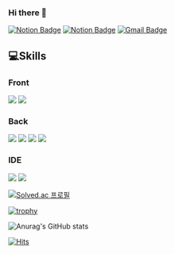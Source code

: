 ### Hi there 👋

<!--
**seungmin-park/seungmin-park** is a ✨ _special_ ✨ repository because its `README.md` (this file) appears on your GitHub profile.

Here are some ideas to get you started:

- 🔭 I’m currently working on ...
- 🌱 I’m currently learning ...
- 👯 I’m looking to collaborate on ...
- 🤔 I’m looking for help with ...
- 💬 Ask me about ...
- 📫 How to reach me: ...
- 😄 Pronouns: ...
- ⚡ Fun fact: ...
-->

[![Notion Badge](https://img.shields.io/badge/Blog-FF8800?style=flat-square&logo=Micro.blog&logoColor=white&link=https://seungmin.tistory.com/)](https://seungmin.tistory.com/)
[![Notion Badge](https://img.shields.io/badge/Notion-000000?style=flat-square&logo=Notion&logoColor=white&link=https://www.notion.so/bff40f38a74844d29293fc9c89303035)](https://www.notion.so/bff40f38a74844d29293fc9c89303035)
[![Gmail Badge](https://img.shields.io/badge/Gmail-d14836?style=flat-square&logo=Gmail&logoColor=white&link=mailto:tmddudals369@naver.com)](mailto:tmddudals369@naver.com)

## 💻Skills

### Front

<img src="https://img.shields.io/badge/HTML-E34F26?style=flat-square&logo=html5&logoColor=white"/>
<img src="https://img.shields.io/badge/CSS-1572B6?style=flat-square&logo=css3&logoColor=white"/>
<br>

### Back

<img src="https://img.shields.io/badge/java-007396?style=flat-square&logo=java&logoColor=white"/>
<img src="https://img.shields.io/badge/gradle-02303A?style=flat-square&logo=gradle&logoColor=white"/>
<img src="https://img.shields.io/badge/spring-3DDC84?style=flat-square&logo=spring&logoColor=white"/>
<img src="https://img.shields.io/badge/springboot-3DDC84?style=flat-square&logo=springboot&logoColor=white"/>

<br>

### IDE

<img src="https://img.shields.io/badge/vscode-007ACC?style=flat-square&logo=Visual Studio Code&logoColor=white"/>
<img src="https://img.shields.io/badge/IntelliJ-000000?style=flat-square&logo=IntelliJ IDEA&logoColor=white"/>

[![Solved.ac
프로필](http://mazassumnida.wtf/api/generate_badge?boj=tmddudals369)](https://solved.ac/tmddudals369)

[![trophy](https://github-profile-trophy.vercel.app/?username=seungmin-park&theme=onedark)](https://github.com/seungmin-park/github-profile-trophy)

![Anurag's GitHub stats](https://github-readme-stats.vercel.app/api?username=seungmin-park&show_icons=true&theme=merko)

[![Hits](https://hits.seeyoufarm.com/api/count/incr/badge.svg?url=https%3A%2F%2Fgithub.com%2Fseungmin-park&count_bg=%2379C83D&title_bg=%23555555&icon=&icon_color=%23E7E7E7&title=hits&edge_flat=false)](https://hits.seeyoufarm.com)

<!-- [![Top Langs](https://github-readme-stats.vercel.app/api/top-langs/?username=seungmin-park&layout=compact)](https://github.com/seungmin-park/github-readme-stats) -->
